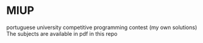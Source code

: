 # MIUP
portuguese university competitive programming contest (my own solutions)
The subjects are available in pdf in this repo  
